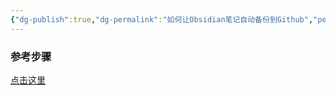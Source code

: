 ```yaml
---
{"dg-publish":true,"dg-permalink":"如何让Obsidian笔记自动备份到Github","permalink":"/如何让Obsidian笔记自动备份到Github/","dgHomeLink":true,"dgPassFrontmatter":true,"dgShowBacklinks":false,"dgShowLocalGraph":true,"dgShowInlineTitle":true}
---
```



### 参考步骤
[点击这里](https://medium.com/analytics-vidhya/how-i-put-my-mind-under-version-control-24caea37b8a5)